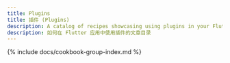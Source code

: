 ```yaml
---
title: Plugins
title: 插件 (Plugins)
description: A catalog of recipes showcasing using plugins in your Flutter app.
description: 如何在 Flutter 应用中使用插件的文章目录
---
```


{% include docs/cookbook-group-index.md %}
